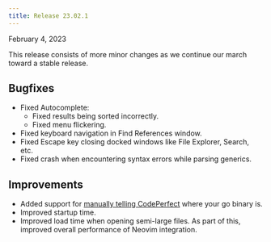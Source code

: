 ```yaml
---
title: Release 23.02.1
---
```


February 4, 2023

This release consists of more minor changes as we continue our march toward a
stable release.

## Bugfixes

- Fixed Autocomplete:
  - Fixed results being sorted incorrectly.
  - Fixed menu flickering.
- Fixed keyboard navigation in Find References window.
- Fixed Escape key closing docked windows like File Explorer, Search, etc.
- Fixed crash when encountering syntax errors while parsing generics.

## Improvements

- Added support for [manually telling CodePerfect][manual] where your go binary
  is.
- Improved startup time.
- Improved load time when opening semi-large files. As part of this, improved
  overall performance of Neovim integration.

[manual]:
  https://docs.codeperfect95.com/getting-started#find-go-installation-manual
